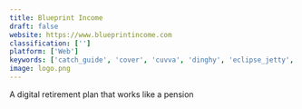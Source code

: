 ```yaml
---
title: Blueprint Income
draft: false 
website: https://www.blueprintincome.com
classification: ['']
platform: ['Web']
keywords: ['catch_guide', 'cover', 'cuvva', 'dinghy', 'eclipse_jetty', 'embroker', 'evia', 'firefly_iii', 'goose', 'haven_life', 'homebank', 'jack', 'lemonade', 'mia', 'policygenius', 'popsure', 'quilt', 'quipcare', 'the_lemonade_insurance_api', 'wallace', 'with_jack', 'youneedabudget', 'zego']
image: logo.png
---
```

A digital retirement plan that works like a pension